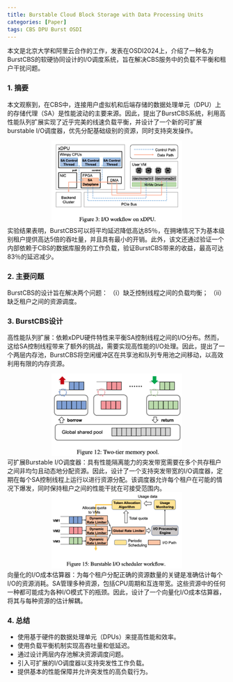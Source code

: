 ```yaml
---
title: Burstable Cloud Block Storage with Data Processing Units
categories: [Paper]
tags: CBS DPU Burst OSDI
---
```


本文是北京大学和阿里云合作的工作，发表在OSDI2024上，介绍了一种名为BurstCBS的软硬协同设计的I/O调度系统，旨在解决CBS服务中的负载不平衡和租户干扰问题。

### 1. 摘要
本文观察到，在CBS中，连接用户虚拟机和后端存储的数据处理单元（DPU）上的存储代理（SA）是性能波动的主要来源。因此，提出了BurstCBS系统，利用高性能队列扩展实现了近乎完美的线速负载平衡，并设计了一个新的可扩展burstable I/O调度器，优先分配基础级别的资源，同时支持突发操作。
<div style="text-align: center;">
  <img src="image.png" alt="alt text" width="300" height="auto">
</div>
实验结果表明，BurstCBS可以将平均延迟降低高达85％，在拥堵情况下为基本级别租户提供高达5倍的吞吐量，并且具有最小的开销。此外，该文还通过验证一个内部依赖于CBS的数据库服务的工作负载，验证BurstCBS带来的收益，最高可达83％的延迟减少。

### 2. 主要问题
BurstCBS的设计旨在解决两个问题：
（i）缺乏控制线程之间的负载均衡；
（ii）缺乏租户之间的资源调度。

### 3. BurstCBS设计
高性能队列扩展：依赖xDPU硬件特性来平衡SA控制线程之间的I/O分布。然而，这给SA控制线程带来了额外的挑战，需要实现高性能的I/O处理。因此，提出了一个两层内存池，BurstCBS将空闲缓冲区在共享池和队列专用池之间移动，以高效利用有限的内存资源。
<div style="text-align: center;">
  <img src="image-1.png" alt="alt text" width="300" height="auto">
</div>
可扩展Burstable I/O调度器：具有性能隔离能力的突发带宽需要在多个共存租户之间非均匀且动态地分配资源。因此，设计了一个支持突发带宽的I/O调度器，定期在每个SA控制线程上运行以进行资源分配。该调度器允许每个租户在可能的情况下爆发，同时保持租户之间的性能干扰在可接受范围内。
<div style="text-align: center;">
  <img src="image-2.png" alt="alt text" width="300" height="auto">
</div>
向量化的I/O成本估算器：为每个租户分配正确的资源数量的关键是准确估计每个I/O的资源消耗。SA管理多种资源，包括CPU周期和互连带宽。这些资源中的任何一种都可能成为各种I/O模式下的瓶颈。因此，设计了一个向量化I/O成本估算器，将其与每种资源的估计解耦。

### 4. 总结
* 使用基于硬件的数据处理单元（DPUs）来提高性能和效率。
* 使用负载平衡机制实现高吞吐量和低延迟。
* 通过设计两层内存池解决资源调度问题。
* 引入可扩展的I/O调度器以支持突发性工作负载。
* 提供基本的性能保障并允许突发性的高负载行为。